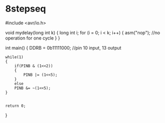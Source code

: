 # 8stepseq

#include <avr/io.h>

void mydelay(long int k)
{
	long int i;
	for (i = 0; i < k; i++)
	{
		asm("nop"); //no operation for one cycle
	}
}

int main()
{
	DDRB = 0b11111000; //pin 10 input, 13 output

	while(1)
	{
		if(PINB & (1<<2))
		{
			PINB |= (1<<5);
		}
		else
		PINB &= ~(1<<5);
	}


	return 0;
}
